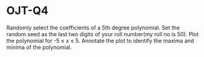 # OJT-Q4
Randomly select the coefficients of a 5th degree polynomial. Set the random seed as the last two digits of your roll number(my roll no is 50). Plot the polynomial for -5 ≤ x ≤ 5. Annotate the plot to identify the maxima and minima of the polynomial.
